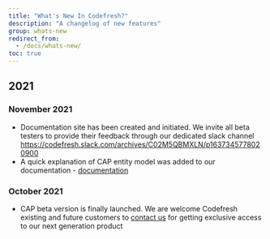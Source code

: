 ```yaml
---
title: "What's New In Codefresh?"
description: "A changelog of new features"
group: whats-new
redirect_from:
  - /docs/whats-new/
toc: true
---
```


## 2021

### November 2021

- Documentation site has been created and initiated. We invite all beta testers to provide their feedback through our dedicated slack channel https://codefresh.slack.com/archives/C02M5QBMXLN/p1637345778020900
- A quick explanation of CAP entity model was added to our documentation - [documentation]({{site.baseurl}}/docs/configure-ci-cd-pipeline/triggers/git-triggers/#monorepo-support-modified-files)

### October 2021

- CAP beta version is finally launched. We are welcome Codefresh existing and future customers to [contact us](mailto:sales@codefresh.io) for getting exclusive access to our next generation product
